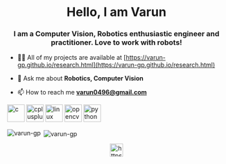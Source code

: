 <h1 align="center">Hello, I am Varun</h1>
<h3 align="center">I am a Computer Vision, Robotics enthusiastic engineer and practitioner. Love to work with robots!</h3>

- 👨‍💻 All of my projects are available at [https://varun-gp.github.io/research.html](https://varun-gp.github.io/research.html)

- 💬 Ask me about **Robotics, Computer Vision**

- 📫 How to reach me **varun0496@gmail.com**

<p align="left"><img src="https://devicons.github.io/devicon/devicon.git/icons/c/c-original.svg" alt="c" width="40" height="40"/> <img src="https://devicons.github.io/devicon/devicon.git/icons/cplusplus/cplusplus-original.svg" alt="cplusplus" width="40" height="40"/> <img src="https://devicons.github.io/devicon/devicon.git/icons/linux/linux-original.svg" alt="linux" width="40" height="40"/> <img src="https://www.vectorlogo.zone/logos/opencv/opencv-icon.svg" alt="opencv" width="40" height="40"/> <img src="https://devicons.github.io/devicon/devicon.git/icons/python/python-original.svg" alt="python" width="40" height="40"/></p><p><img align="left" src="https://github-readme-stats.vercel.app/api/top-langs/?username=varun-gp&layout=compact&hide=html" alt="varun-gp" /></p>

<p>&nbsp;<img align="center" src="https://github-readme-stats.vercel.app/api?username=varun-gp&show_icons=true" alt="varun-gp" /></p>

<p align="center">
<a href="https://linkedin.com/in/https://www.linkedin.com/in/varun-ganjigunte-prakash" target="blank"><img align="center" src="https://cdn.jsdelivr.net/npm/simple-icons@3.0.1/icons/linkedin.svg" alt="https://www.linkedin.com/in/varun-ganjigunte-prakash" height="30" width="30" /></a>
</p>

